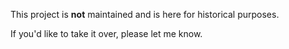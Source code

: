 This project is **not** maintained and is here for historical purposes.

If you'd like to take it over, please let me know.

